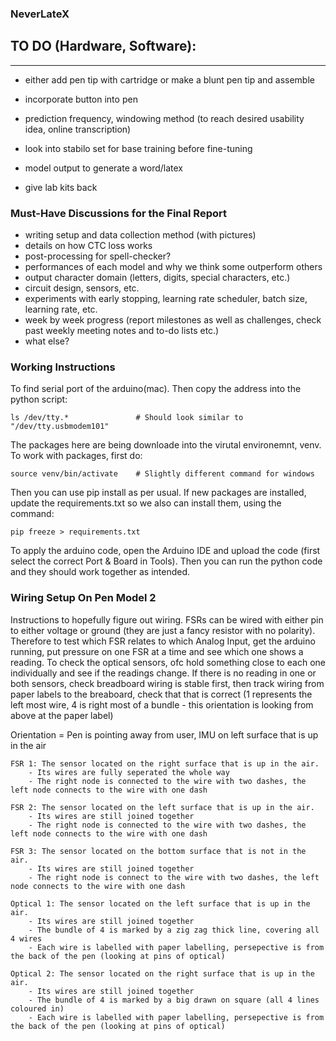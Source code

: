 ### NeverLateX ###

## TO DO (Hardware, Software):
------------------------------------
- either add pen tip with cartridge or make a blunt pen tip and assemble
- incorporate button into pen

- prediction frequency, windowing method (to reach desired usability idea, online transcription)
- look into stabilo set for base training before fine-tuning
  
- model output to generate a word/latex

- give lab kits back

### Must-Have Discussions for the Final Report ###
- writing setup and data collection method (with pictures)
- details on how CTC loss works
- post-processing for spell-checker?
- performances of each model and why we think some outperform others
- output character domain (letters, digits, special characters, etc.)
- circuit design, sensors, etc.
- experiments with early stopping, learning rate scheduler, batch size, learning rate, etc.
- week by week progress (report milestones as well as challenges, check past weekly meeting notes and to-do lists etc.)
- what else?

### Working Instructions ###
To find serial port of the arduino(mac). Then copy the address into the python script:
    
    ls /dev/tty.*               # Should look similar to "/dev/tty.usbmodem101"

The packages here are being downloade into the virutal environemnt, venv. To work with packages, first do:

    source venv/bin/activate    # Slightly different command for windows

Then you can use pip install as per usual. If new packages are installed, update the requirements.txt so we also can install them, using the command:

    pip freeze > requirements.txt  
    
To apply the arduino code, open the Arduino IDE and upload the code (first select the correct Port & Board in Tools). Then you can run the python code and they should work together as intended.



### Wiring Setup On Pen Model 2 ###
Instructions to hopefully figure out wiring.
FSRs can be wired with either pin to either voltage or ground (they are just a fancy resistor with no polarity). Therefore to test which FSR relates to which Analog Input, get the arduino running, put pressure on one FSR at a time and see which one shows a reading.
To check the optical sensors, ofc hold something close to each one individually and see if the readings change. If there is no reading in one or both sensors, check breadboard wiring is stable first, then track wiring from paper labels to the breaboard, check that that is correct (1 represents the left most wire, 4 is right most of a bundle - this orientation is looking from above at the paper label)



Orientation = Pen is pointing away from user, IMU on left surface that is up in the air

    FSR 1: The sensor located on the right surface that is up in the air. 
        - Its wires are fully seperated the whole way
        - The right node is connected to the wire with two dashes, the left node connects to the wire with one dash
    
    FSR 2: The sensor located on the left surface that is up in the air.
        - Its wires are still joined together
        - The right node is connected to the wire with two dashes, the left node connects to the wire with one dash

    FSR 3: The sensor located on the bottom surface that is not in the air.
        - Its wires are still joined together
        - The right node is connect to the wire with two dashes, the left node connects to the wire with one dash

    Optical 1: The sensor located on the left surface that is up in the air.
        - Its wires are still joined together
        - The bundle of 4 is marked by a zig zag thick line, covering all 4 wires
        - Each wire is labelled with paper labelling, persepective is from the back of the pen (looking at pins of optical)

    Optical 2: The sensor located on the right surface that is up in the air.
        - Its wires are still joined together
        - The bundle of 4 is marked by a big drawn on square (all 4 lines coloured in)
        - Each wire is labelled with paper labelling, persepective is from the back of the pen (looking at pins of optical)
        
